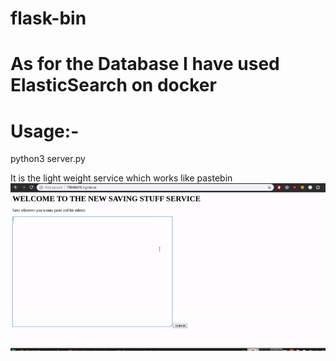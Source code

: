 # flask-bin
# As for the Database I have used ElasticSearch on docker 

# Usage:- 
python3 server.py


It is the light weight service which works like pastebin 
![](ezgif-4-ec4f4e005dda.gif)
